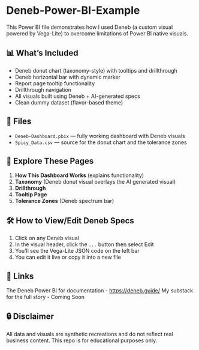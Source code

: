 # Deneb-Power-BI-Example

This Power BI file demonstrates how I used Deneb (a custom visual powered by Vega-Lite) to overcome limitations of Power BI native visuals.

## 📊 What’s Included

- Deneb donut chart (taxonomy-style) with tooltips and drillthrough
- Deneb horizontal bar with dynamic marker
- Report page tooltip functionality
- Drillthrough navigation
- All visuals built using Deneb + AI-generated specs
- Clean dummy dataset (flavor-based theme)

## 📂 Files

- `Deneb-Dashboard.pbix` — fully working dashboard with Deneb visuals
- `Spicy_Data.csv` — source for the donut chart and the tolerance zones

## 🧪 Explore These Pages

1. **How This Dashboard Works** (explains functionality)
2. **Taxonomy** (Deneb donut visual overlays the AI generated visual)
3. **Drillthrough**
4. **Tooltip Page**
5. **Tolerance Zones** (Deneb spectrum bar)

## 🛠 How to View/Edit Deneb Specs

1. Click on any Deneb visual
2. In the visual header, click the `...` button then select Edit
3. You’ll see the Vega-Lite JSON code on the left bar
4. You can edit it live or copy it into a new file

## 🔗 Links 
The Deneb Power BI for documentation - https://deneb.guide/
My substack for the full story - Coming Soon

## 🔒 Disclaimer

All data and visuals are synthetic recreations and do not reflect real business content. This repo is for educational purposes only.
